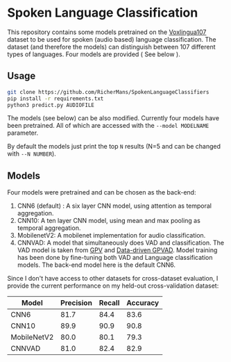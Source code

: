 # Spoken Language Classification


This repository contains some models pretrained on the [Voxlingua107](http://bark.phon.ioc.ee/voxlingua107) dataset to be used for spoken (audio based) language classification.
The dataset (and therefore the models) can distinguish between 107 different types of languages.
Four models are provided ( See below ).


## Usage

```bash
git clone https://github.com/RicherMans/SpokenLanguageClassifiers
pip install -r requirements.txt
python3 predict.py AUDIOFILE
```

The models (see below) can be also modified. Currently four models have been pretrained. All of which are accessed with the ``--model MODELNAME`` parameter.

By default the models just print the top ``N`` results (N=5 and can be changed with `--N NUMBER`).

## Models

Four models were pretrained and can be chosen as the back-end:

1. CNN6 (default) : A six layer CNN model, using attention as temporal aggregation.
2. CNN10: A ten layer CNN model, using mean and max pooling as temporal aggregation.
3. MobilenetV2: A mobilenet implementation for audio classification.
4. CNNVAD: A model that simultaneously does VAD and classification. The VAD model is taken from [GPV](https://github.com/RicherMans/Datadriven-GPVAD) and [Data-driven GPVAD](https://github.com/RicherMans/Datadriven-GPVAD). Model training has been done by fine-tuning both VAD and Language classification models. The back-end model here is the default CNN6.

Since I don't have access to other datasets for cross-dataset evaluation, I provide the current performance on my held-out cross-validation dataset:

| Model       | Precision | Recall | Accuracy |
|-------------|-----------|--------|----------|
| CNN6        | 81.7      | 84.4   | 83.6     |
| CNN10       | 89.9      | 90.9   | 90.8     |
| MobileNetV2 | 80.0      | 80.1   | 79.3     |
| CNNVAD      | 81.0      | 82.4   | 82.9     |

